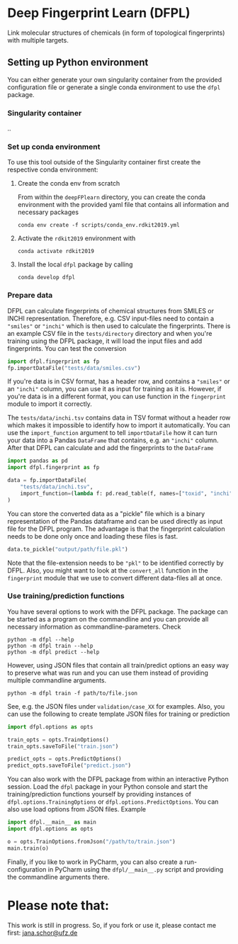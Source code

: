 # Deep Fingerprint Learn (DFPL)

Link molecular structures of chemicals (in form of topological
fingerprints) with multiple targets.

## Setting up Python environment

You can either generate your own singularity container from the
provided configuration file or generate a single conda environment to
use the `dfpl` package.

### Singularity container

..

### Set up conda environment

To use this tool outside of the Singularity container first create the
respective conda environment:

1. Create the conda env from scratch

    From within the `deepFPlearn` directory, you can create the conda environment with the provided
    yaml file that contains all information and necessary packages

    `conda env create -f scripts/conda_env.rdkit2019.yml`

2. Activate the `rdkit2019` environment with

    `conda activate rdkit2019`

3. Install the local `dfpl` package by calling

    `conda develop dfpl`

### Prepare data

DFPL can calculate fingerprints of chemical structures from SMILES or INCHI representation.
Therefore, e.g. CSV input-files need to contain a `"smiles"` or `"inchi"` which is then
used to calculate the fingerprints.
There is an example CSV file in the `tests/directory` directory and when you're training
using the DFPL package, it will load the input files and add fingerprints.
You can test the conversion

```python
import dfpl.fingerprint as fp
fp.importDataFile("tests/data/smiles.csv")
```

If you're data is in CSV format, has a header row, and contains a `"smiles"` or an `"inchi"` column,
you can use it as input for training as it is.
However, if you're data is in a different format, you can use function in the `fingerprint` module
to import it correctly.

The `tests/data/inchi.tsv` contains data in TSV format without a header row which makes it impossible
to identify how to import it automatically.
You can use the `import_function` argument to tell `importDataFile` how it can turn your data
into a Pandas `DataFrame` that contains, e.g. an `"inchi"` column.
After that DFPL can calculate and add the fingerprints to the `DataFrame`

```python
import pandas as pd
import dfpl.fingerprint as fp

data = fp.importDataFile(
    "tests/data/inchi.tsv",
    import_function=(lambda f: pd.read_table(f, names=["toxid", "inchi", "key"]))
)
```

You can store the converted data as a "pickle" file which is a binary representation of the Pandas
dataframe and can be used directly as input file for the DFPL program.
The advantage is that the fingerprint calculation needs to be done only once and loading these
files is fast.

```python
data.to_pickle("output/path/file.pkl")
```

Note that the file-extension needs to be `"pkl"` to be identified correctly by DFPL.
Also, you might want to look at the `convert_all` function in the `fingerprint` module that
we use to convert different data-files all at once.

### Use training/prediction functions

You have several options to work with the DFPL package.
The package can be started as a program on the commandline and you can provide all necessary
information as commandline-parameters. Check

```shell script
python -m dfpl --help
python -m dfpl train --help
python -m dfpl predict --help
```

However, using JSON files that contain all train/predict options an easy way to preserve what was
run and you can use them instead of providing multiple commandline arguments.

```shell script
python -m dfpl train -f path/to/file.json
```
  
See, e.g. the JSON files under `validation/case_XX` for examples.
Also, you can use the following to create template JSON files for training or prediction

```python
import dfpl.options as opts

train_opts = opts.TrainOptions()
train_opts.saveToFile("train.json")

predict_opts = opts.PredictOptions()
predict_opts.saveToFile("predict.json")
```

You can also work with the DFPL package from within an interactive Python session.
Load the `dfpl` package in your Python console and start the training/prediction
functions yourself by providing instances of `dfpl.options.TrainingOptions` or 
`dfpl.options.PredictOptions`.
You can also use load options from JSON files. Example

```python
import dfpl.__main__ as main
import dfpl.options as opts

o = opts.TrainOptions.fromJson("/path/to/train.json")
main.train(o)
```

Finally, if you like to work in PyCharm, you can also create a run-configuration in 
PyCharm using the `dfpl/__main__.py` script and providing the commandline arguments there.

# Please note that:

This work is still in progress. So, if you fork or use it, please contact me first: jana.schor@ufz.de
